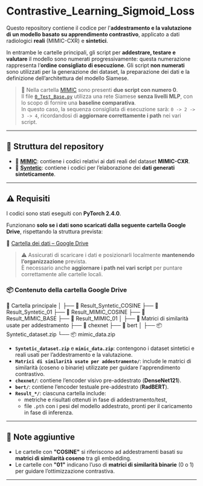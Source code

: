 # Contrastive_Learning_Sigmoid_Loss

Questo repository contiene il codice per l'**addestramento e la valutazione di un modello basato su apprendimento contrastivo**, applicato a dati radiologici **reali** (MIMIC-CXR) e **sintetici**.

In entrambe le cartelle principali, gli script per **addestrare, testare e valutare** il modello sono numerati progressivamente: questa numerazione rappresenta l’**ordine consigliato di esecuzione**. Gli script **non numerati** sono utilizzati per la generazione dei dataset, la preparazione dei dati e la definizione dell’architettura del modello Siamese.

> 🔁 Nella cartella [MIMIC](https://github.com/DusoGiulio/Contrastive_Learning_Sigmoid_Loss/tree/main/MIMIC) sono presenti **due script con numero 0**.  
> Il file [`0_Test_Base.py`](https://github.com/DusoGiulio/Contrastive_Learning_Sigmoid_Loss/blob/main/MIMIC/0_Test_Base.py) utilizza una rete Siamese **senza livelli MLP**, con lo scopo di fornire una **baseline comparativa**.  
> In questo caso, la sequenza consigliata di esecuzione sarà: `0 -> 2 -> 3 -> 4`, ricordandosi di **aggiornare correttamente i path** nei vari script.

---

## 📁 Struttura del repository

- 🔬 [**MIMIC**](https://github.com/DusoGiulio/Contrastive_Learning_Sigmoid_Loss/tree/main/MIMIC): contiene i codici relativi ai dati reali del dataset **MIMIC-CXR**.
- 🧪 [**Syntetic**](https://github.com/DusoGiulio/Contrastive_Learning_Sigmoid_Loss/tree/main/Syntetic): contiene i codici per l’elaborazione dei **dati generati sinteticamente**.

---

## ⚠️ Requisiti

I codici sono stati eseguiti con **PyTorch 2.4.0**.

Funzionano **solo se i dati sono scaricati dalla seguente cartella Google Drive**, rispettando la struttura prevista:

📂 [Cartella dei dati – Google Drive](https://drive.google.com/drive/folders/1knHZOF-oiEDl5fsJvqHVz5ClMTquBAbN?usp=sharing)

> ⚠️ Assicurati di scaricare i dati e posizionarli localmente **mantenendo l’organizzazione** prevista.  
> È necessario anche **aggiornare i path nei vari script** per puntare correttamente alle cartelle locali.

### 📦 Contenuto della cartella Google Drive


📁 Cartella principale
│
├── 📁 Result_Syntetic_COSINE
├── 📁 Result_Syntetic_01
├── 📁 Result_MIMIC_COSINE
├── 📁 Result_MIMIC_BASE
├── 📁 Result_MIMIC_01
│
├── 📁 Matrici di similarità usate per addestramento
├── 📁 chexnet
├── 📁 bert
│
├── 📦 Syntetic_dataset.zip
└── 📦 mimic_data.zip


- **`Syntetic_dataset.zip`** e **`mimic_data.zip`**: contengono i dataset sintetici e reali usati per l’addestramento e la valutazione.
- **`Matrici di similarità usate per addestramento/`**: include le matrici di similarità (coseno o binarie) utilizzate per guidare l'apprendimento contrastivo.
- **`chexnet/`**: contiene l’encoder visivo pre-addestrato (**DenseNet121**).
- **`bert/`**: contiene l’encoder testuale pre-addestrato (**RadBERT**).
- **`Result_*/`**: ciascuna cartella include:
  - metriche e risultati ottenuti in fase di addestramento/test,
  - file `.pth` con i pesi del modello addestrato, pronti per il caricamento in fase di inferenza.

---

## 📌 Note aggiuntive

- Le cartelle con **"COSINE"** si riferiscono ad addestramenti basati su **matrici di similarità coseno** tra gli embedding.
- Le cartelle con **"01"** indicano l’uso di **matrici di similarità binarie** (0 o 1) per guidare l’ottimizzazione contrastiva.

---
